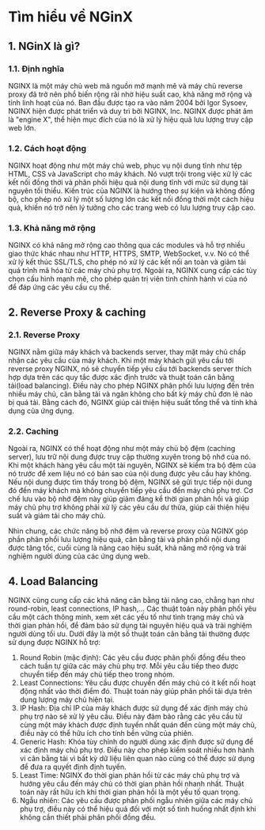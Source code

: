 # Tìm hiểu về NGinX
## 1. NGinX là gì?
### 1.1. Định nghĩa
NGINX là một máy chủ web mã nguồn mở mạnh mẽ và máy chủ reverse proxy đã trở nên phổ biến rộng rãi nhờ hiệu suất cao, khả năng mở rộng và tính linh hoạt của nó. Ban đầu được tạo ra vào năm 2004 bởi Igor Sysoev, NGINX hiện được phát triển và duy trì bởi NGINX, Inc. NGINX được phát âm là "engine X", thể hiện mục đích của nó là xử lý hiệu quả lưu lượng truy cập web lớn.
### 1.2. Cách hoạt động
NGINX hoạt động như một máy chủ web, phục vụ nội dung tĩnh như tệp HTML, CSS và JavaScript cho máy khách. Nó vượt trội trong việc xử lý các kết nối đồng thời và phân phối hiệu quả nội dung tĩnh với mức sử dụng tài nguyên tối thiểu. Kiến trúc của NGINX là hướng theo sự kiện và không đồng bộ, cho phép nó xử lý một số lượng lớn các kết nối đồng thời một cách hiệu quả, khiến nó trở nên lý tưởng cho các trang web có lưu lượng truy cập cao.
### 1.3. Khả năng mở rộng
NGINX có khả năng mở rộng cao thông qua các modules và hỗ trợ nhiều giao thức khác nhau như HTTP, HTTPS, SMTP, WebSocket, v.v. Nó có thể xử lý kết thúc SSL/TLS, cho phép nó xử lý các kết nối an toàn và giảm tải quá trình mã hóa từ các máy chủ phụ trợ. Ngoài ra, NGINX cung cấp các tùy chọn cấu hình mạnh mẽ, cho phép quản trị viên tinh chỉnh hành vi của nó để đáp ứng các yêu cầu cụ thể.
## 2. Reverse Proxy & caching
### 2.1. Reverse Proxy
NGINX nằm giữa máy khách và backends server, thay mặt máy chủ chấp nhận các yêu cầu của máy khách. Khi một máy khách gửi yêu cầu tới reverse proxy NGINX, nó sẽ chuyển tiếp yêu cầu tới backends server thích hợp dựa trên các quy tắc được xác định trước và thuật toán cân bằng tải(load balancing). Điều này cho phép NGINX phân phối lưu lượng đến trên nhiều máy chủ, cân bằng tải và ngăn không cho bất kỳ máy chủ đơn lẻ nào bị quá tải. Bằng cách đó, NGINX giúp cải thiện hiệu suất tổng thể và tính khả dụng của ứng dụng.
### 2.2. Caching
Ngoài ra, NGINX có thể hoạt động như một máy chủ bộ đệm (caching server), lưu trữ nội dung được truy cập thường xuyên trong bộ nhớ của nó. Khi một khách hàng yêu cầu một tài nguyên, NGINX sẽ kiểm tra bộ đệm của nó trước để xem liệu nó có bản sao của nội dung được yêu cầu hay không. Nếu nội dung được tìm thấy trong bộ đệm, NGINX sẽ gửi trực tiếp nội dung đó đến máy khách mà không chuyển tiếp yêu cầu đến máy chủ phụ trợ. Cơ chế lưu vào bộ nhớ đệm này giúp giảm đáng kể thời gian phản hồi và giúp máy chủ phụ trợ không phải xử lý các yêu cầu dư thừa, giúp cải thiện hiệu suất và giảm tải cho máy chủ.

Nhìn chung, các chức năng bộ nhớ đệm và reverse proxy của NGINX góp phần phân phối lưu lượng hiệu quả, cân bằng tải và phân phối nội dung được tăng tốc, cuối cùng là nâng cao hiệu suất, khả năng mở rộng và trải nghiệm người dùng của các ứng dụng web.
## 4. Load Balancing
NGINX cũng cung cấp các khả năng cân bằng tải nâng cao, chẳng hạn như round-robin, least connections, IP hash,... Các thuật toán này phân phối yêu cầu một cách thông minh, xem xét các yếu tố như tình trạng máy chủ và thời gian phản hồi, để đảm bảo sử dụng tài nguyên hiệu quả và trải nghiệm người dùng tối ưu.
Dưới đây là một số thuật toán cân bằng tải thường được sử dụng được NGINX hỗ trợ:
1. Round Robin (mặc định): Các yêu cầu được phân phối đồng đều theo cách tuần tự giữa các máy chủ phụ trợ. Mỗi yêu cầu tiếp theo được chuyển tiếp đến máy chủ tiếp theo trong nhóm. 
2. Least Connections: Yêu cầu được chuyển đến máy chủ có ít kết nối hoạt động nhất vào thời điểm đó. Thuật toán này giúp phân phối tải dựa trên dung lượng máy chủ hiện tại. 
3. IP Hash: Địa chỉ IP của máy khách được sử dụng để xác định máy chủ phụ trợ nào sẽ xử lý yêu cầu. Điều này đảm bảo rằng các yêu cầu từ cùng một máy khách được định tuyến nhất quán đến cùng một máy chủ, điều này có thể hữu ích cho tính bền vững của phiên. 
4. Generic Hash: Khóa tùy chỉnh do người dùng xác định được sử dụng để xác định máy chủ phụ trợ. Điều này cho phép kiểm soát nhiều hơn hành vi cân bằng tải vì bất kỳ dữ liệu liên quan nào cũng có thể được sử dụng để đưa ra quyết định định tuyến. 
5. Least Time: NGINX đo thời gian phản hồi từ các máy chủ phụ trợ và hướng yêu cầu đến máy chủ có thời gian phản hồi nhanh nhất. Thuật toán này rất hữu ích khi thời gian phản hồi là một yếu tố quan trọng. 
6. Ngẫu nhiên: Các yêu cầu được phân phối ngẫu nhiên giữa các máy chủ phụ trợ, điều này có thể hiệu quả đối với một số tình huống nhất định khi không cần thiết phải phân phối đồng đều.